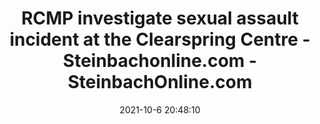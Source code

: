 ---
"title": "RCMP investigate sexual assault incident at the Clearspring Centre - Steinbachonline.com - SteinbachOnline.com"
"date": "2021-10-6 20:48:10"
"feed_name": "GOOGLENEWSCONSTRUCTION"
"feed_website": "https://news.google.com/search?q=construction%2Bincident&hl=en-US&gl=US&ceid=US:en"
"feed_rss": "https://news.google.com/rss/search?q=construction%2Bincident&hl=en-US&gl=US&ceid=US:en"
"link": "https://steinbachonline.com/local/rcmp-investigate-sexual-assault-incident-at-the-clearspring-centre"
"source": "{'href': 'https://steinbachonline.com', 'title': 'SteinbachOnline.com'}"
"file": "_posts/2021-1-1-a64e5b32ced4a27f8acce7585cecb203d111defe.md"
"accident": "1"
"drilling": "0"
"dead": "0"
"injured": "0"
"arrested": "0"
"place": "unknown place"
"where": "unknown site"
"causes": "unknown"
"place_uri": "unknown place"
---